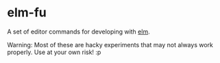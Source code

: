 # elm-fu

A set of editor commands for developing with [elm](http://elm-lang.org).

Warning:  Most of these are hacky experiments that may not always work properly.  Use at your own risk! :p

<!---
## Requirements

* [elm](http://elm-lang.org/install)
* [language-elm](https://atom.io/packages/language-elm) for the following:
  - `Elm Fu: Toggle Sidekick`
* [linter-elm-make](https://atom.io/packages/linter-elm-make) for the following:
  - `Elm Fu: Find Usages`
  - `Elm Fu: Find Unused`

## Features

#### `Elm Fu: Find Usages`
Finds all usages of the function under the cursor.

This works by reading the `.elmo` files in `elm-stuff` and generating a JavaScript syntax tree using [Esprima](http://esprima.org/).

For best results, enable `Lint On The Fly` in the [linter-elm-make](https://atom.io/packages/linter-elm-make) settings.

![find-usages](https://github.com/halohalospecial/atom-elm-fu/blob/master/images/find-usages.gif?raw=true)

#### `Elm Fu: Find Unused`
Finds all unused functions in the project.

Uses the same technique as `Elm Fu: Find Usages`.
-->

